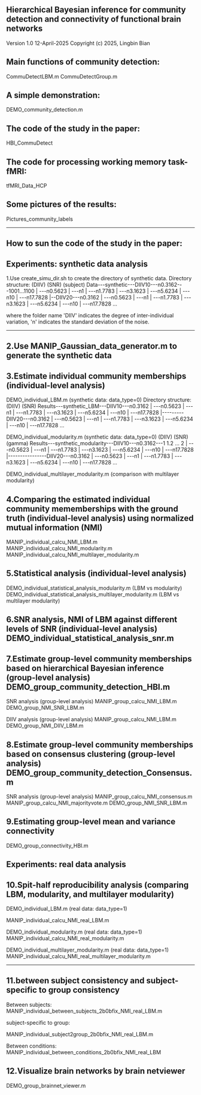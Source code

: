 Hierarchical Bayesian inference for community detection and connectivity of functional brain networks
---------------------------------------------------------------------------
Version 1.0
12-April-2025
Copyright (c) 2025, Lingbin Bian

Main functions of community detection:
---------------------------------------------------------------------------
CommuDetectLBM.m
CommuDetectGroup.m

A simple demonstration:
---------------------------------------------------------------------------
DEMO_community_detection.m

The code of the study in the paper: 
---------------------------------------------------------------------------
HBI_CommuDetect

The code for processing working memory task-fMRI:
---------------------------------------------------------------------------
tfMRI_Data_HCP

Some pictures of the results: 
---------------------------------------------------------------------------
Pictures_community_labels

---------------------------------------------------------------------------
How to sun the code of the study in the paper: 
---------------------------------------------------------------------------
Experiments: synthetic data analysis
---------------------------------------------------------------------------
1.Use create_simu_dir.sh to create the directory of synthetic data.
Directory structure:
                   (DIIV)    (SNR)     (subject)
Data---synthetic---DIIV10---n0.3162---1001...1100
                |        ---n0.5623
                |        ---n1
                |        ---n1.7783
                |        ---n3.1623
                |        ---n5.6234
                |        ---n10
                |        ---n17.7828
                |--DIIV20---n0.3162
                |        ---n0.5623
                |        ---n1
                |        ---n1.7783
                |        ---n3.1623
                |        ---n5.6234
                |        ---n10
                |        ---n17.7828
                ...

where the folder name 'DIIV' indicates the degree of inter-individual variation, 
'n' indicates the standard deviation of the noise.

---------------------------------------------------------------------------
2.Use MANIP_Gaussian_data_generator.m to generate the synthetic data
---------------------------------------------------------------------------
3.Estimate individual community memberships (individual-level analysis)
---------------------------------------------------------------------------
DEMO_individual_LBM.m (synthetic data: data_type=0)
Directory structure:
                          (DIIV)    (SNR) 
Results---synthetic_LBM---DIIV10---n0.3162
                |               ---n0.5623
                |               ---n1
                |               ---n1.7783
                |               ---n3.1623
                |               ---n5.6234
                |               ---n10
                |               ---n17.7828
                |---------DIIV20---n0.3162
                |               ---n0.5623
                |               ---n1
                |               ---n1.7783
                |               ---n3.1623
                |               ---n5.6234
                |               ---n10
                |               ---n17.7828
                ...

DEMO_individual_modularity.m (synthetic data: data_type=0)
                                 (DIIV)    (SNR)     (gamma)
Results---synthetic_modularity---DIIV10---n0.3162---1 1.2 ... 2
                |                      ---n0.5623
                |                      ---n1
                |                      ---n1.7783
                |                      ---n3.1623
                |                      ---n5.6234
                |                      ---n10
                |                      ---n17.7828
                |----------------DIIV20---n0.3162
                |                      ---n0.5623
                |                      ---n1
                |                      ---n1.7783
                |                      ---n3.1623
                |                      ---n5.6234
                |                      ---n10
                |                      ---n17.7828
                ...


DEMO_individual_multilayer_modularity.m (comparison with multilayer modularity)

4.Comparing the estimated individual community mememberships with the ground truth (individual-level analysis) using normalized mutual information (NMI)
---------------------------------------------------------------------------
MANIP_individual_calcu_NMI_LBM.m 
MANIP_individual_calcu_NMI_modularity.m
MANIP_individual_calcu_NMI_multilayer_modularity.m

5.Statistical analysis (individual-level analysis)
---------------------------------------------------------------------------
DEMO_individual_statistical_analysis_modularity.m (LBM vs modularity)
DEMO_individual_statistical_analysis_multilayer_modularity.m (LBM vs multilayer modularity)

6.SNR analysis, NMI of LBM against different levels of SNR (individual-level analysis)
DEMO_individual_statistical_analysis_snr.m
---------------------------------------------------------------------------
7.Estimate group-level community memberships based on hierarchical Bayesian inference (group-level analysis)
DEMO_group_community_detection_HBI.m
---------------------------------------------------------------------------
SNR analysis (group-level analysis)
MANIP_group_calcu_NMI_LBM.m
DEMO_group_NMI_SNR_LBM.m

DIIV analysis (group-level analysis)
MANIP_group_calcu_NMI_LBM.m
DEMO_group_NMI_DIIV_LBM.m


8.Estimate group-level community memberships based on consensus clustering (group-level analysis)
DEMO_group_community_detection_Consensus.m
---------------------------------------------------------------------------

SNR analysis (group-level analysis)
MANIP_group_calcu_NMI_consensus.m
MANIP_group_calcu_NMI_majorityvote.m
DEMO_group_NMI_SNR_LBM.m

9.Estimating group-level mean and variance connectivity
---------------------------------------------------------------------------
DEMO_group_connectivity_HBI.m


Experiments: real data analysis
---------------------------------------------------------------------------
10.Spit-half reproducibility analysis (comparing LBM, modularity, and multilayer modularity)
---------------------------------------------------------------------------
DEMO_individual_LBM.m (real data: data_type=1)

MANIP_individual_calcu_NMI_real_LBM.m

DEMO_individual_modularity.m (real data: data_type=1)
MANIP_individual_calcu_NMI_real_modularity.m

DEMO_individual_multilayer_modularity.m (real data: data_type=1)
MANIP_individual_calcu_NMI_real_multilayer_modularity.m

---------------------------------------------------------------------------
11.between subject consistency and subject-specific to group consistency
---------------------------------------------------------------------------
Between subjects:
MANIP_individual_between_subjects_2b0bfix_NMI_real_LBM.m

subject-specific to group:

MANIP_individual_subject2group_2b0bfix_NMI_real_LBM.m

Between conditions:
MANIP_individual_between_conditions_2b0bfix_NMI_real_LBM

12.Visualize brain networks by brain netviewer
---------------------------------------------------------------------------
DEMO_group_brainnet_viewer.m









